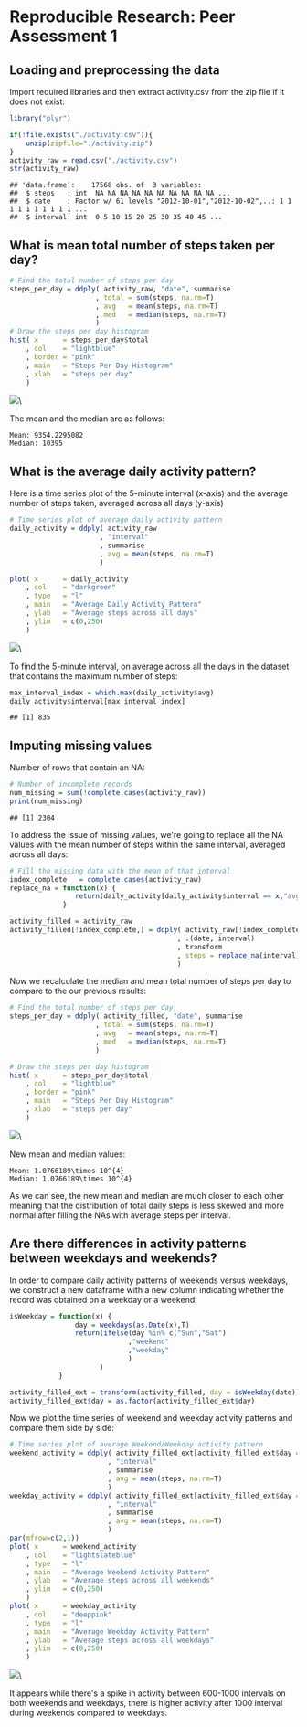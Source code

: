 # Reproducible Research: Peer Assessment 1

## Loading and preprocessing the data


Import required libraries and then extract activity.csv from the zip file if it does not exist:

```r
library("plyr")

if(!file.exists("./activity.csv")){
    unzip(zipfile="./activity.zip")
}
activity_raw = read.csv("./activity.csv")
str(activity_raw)
```

```
## 'data.frame':	17568 obs. of  3 variables:
##  $ steps   : int  NA NA NA NA NA NA NA NA NA NA ...
##  $ date    : Factor w/ 61 levels "2012-10-01","2012-10-02",..: 1 1 1 1 1 1 1 1 1 1 ...
##  $ interval: int  0 5 10 15 20 25 30 35 40 45 ...
```

## What is mean total number of steps taken per day?

```r
# Find the total number of steps per day 
steps_per_day = ddply( activity_raw, "date", summarise
                     , total = sum(steps, na.rm=T)
                     , avg   = mean(steps, na.rm=T)
                     , med   = median(steps, na.rm=T)
                     )
# Draw the steps per day histogram
hist( x      = steps_per_day$total
    , col    = "lightblue" 
    , border = "pink"
    , main   = "Steps Per Day Histogram"
    , xlab   = "steps per day"
    )
```

![](PA1_template_files/figure-html/unnamed-chunk-2-1.png)\

The mean and the median are as follows:
```
Mean: 9354.2295082
Median: 10395
```

## What is the average daily activity pattern?
Here is a time series plot of the 5-minute interval (x-axis) and the average number of steps taken, averaged across all days (y-axis)

```r
# Time series plot of average daily activity pattern
daily_activity = ddply( activity_raw
                      , "interval"
                      , summarise
                      , avg = mean(steps, na.rm=T)
                      )

plot( x      = daily_activity
    , col    = "darkgreen"
    , type   = "l"
    , main   = "Average Daily Activity Pattern"
    , ylab   = "Average steps across all days"
    , ylim   = c(0,250)
    )
```

![](PA1_template_files/figure-html/unnamed-chunk-3-1.png)\

To find the 5-minute interval, on average across all the days in the dataset that contains the maximum number of steps:


```r
max_interval_index = which.max(daily_activity$avg)
daily_activity$interval[max_interval_index]
```

```
## [1] 835
```

## Imputing missing values

Number of rows that contain an NA:

```r
# Number of incomplete records
num_missing = sum(!complete.cases(activity_raw))
print(num_missing)
```

```
## [1] 2304
```
To address the issue of missing values, we're going to replace all the NA values with the mean number of steps within the same interval, averaged across all days:

```r
# Fill the missing data with the mean of that interval
index_complete   = complete.cases(activity_raw)
replace_na = function(x) {
                return(daily_activity[daily_activity$interval == x,"avg"])
             }

activity_filled = activity_raw
activity_filled[!index_complete,] = ddply( activity_raw[!index_complete,]
                                         , .(date, interval)
                                         , transform
                                         , steps = replace_na(interval)
                                         )
```

Now we recalculate the median and mean total number of steps per day to compare to the our previous results:


```r
# Find the total number of steps per day, 
steps_per_day = ddply( activity_filled, "date", summarise
                     , total = sum(steps, na.rm=T)
                     , avg   = mean(steps, na.rm=T)
                     , med   = median(steps, na.rm=T)
                     )

# Draw the steps per day histogram
hist( x      = steps_per_day$total
    , col    = "lightblue" 
    , border = "pink"
    , main   = "Steps Per Day Histogram"
    , xlab   = "steps per day"
    )
```

![](PA1_template_files/figure-html/unnamed-chunk-7-1.png)\

New mean and median values:

```
Mean: 1.0766189\times 10^{4}
Median: 1.0766189\times 10^{4}
```

As we can see, the new mean and median are much closer to each other meaning that the distribution of total daily steps is less skewed and more normal after filling the NAs with average steps per interval.

## Are there differences in activity patterns between weekdays and weekends?

In order to compare daily activity patterns of weekends versus weekdays, we construct a new dataframe with a new column indicating whether the record was obtained on a weekday or a weekend:


```r
isWeekday = function(x) {
                day = weekdays(as.Date(x),T)
                return(ifelse(day %in% c("Sun","Sat")
                             ,"weekend"
                             ,"weekday"
                             )
                      )  
            }

activity_filled_ext = transform(activity_filled, day = isWeekday(date))
activity_filled_ext$day = as.factor(activity_filled_ext$day)
```

Now we plot the time series of weekend and weekday activity patterns and compare them side by side:

```r
# Time series plot of average Weekend/Weekday activity pattern
weekend_activity = ddply( activity_filled_ext[activity_filled_ext$day == "weekend",]
                        , "interval"
                        , summarise
                        , avg = mean(steps, na.rm=T)
                        )
weekday_activity = ddply( activity_filled_ext[activity_filled_ext$day == "weekday",]
                        , "interval"
                        , summarise
                        , avg = mean(steps, na.rm=T)
                        )
par(mfrow=c(2,1))
plot( x      = weekend_activity
    , col    = "lightslateblue"
    , type   = "l"
    , main   = "Average Weekend Activity Pattern"
    , ylab   = "Average steps across all weekends"
    , ylim   = c(0,250)
    )
plot( x      = weekday_activity
    , col    = "deeppink"
    , type   = "l"
    , main   = "Average Weekday Activity Pattern"
    , ylab   = "Average steps across all weekdays"
    , ylim   = c(0,250)
    )
```

![](PA1_template_files/figure-html/unnamed-chunk-9-1.png)\

It appears while there's a spike in activity between 600-1000 intervals on both weekends and weekdays, there is higher activity after 1000 interval during weekends compared to weekdays.
